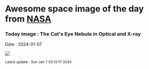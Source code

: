 
# Awesome space image of the day from [NASA](https://api.nasa.gov/)

### Today image : The Cat's Eye Nebula in Optical and X-ray
Date : 2024-01-07

![](https://apod.nasa.gov/apod/image/2401/CatsEye_HubblePohl_960.jpg)

<small>Latest update : Sun Jan  7 05:12:17 2024</small>
        